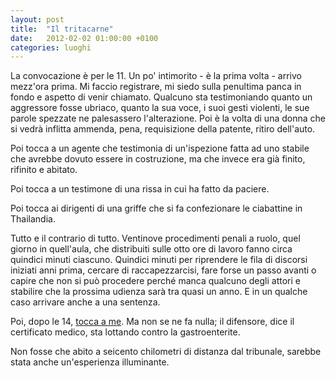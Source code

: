 ```yaml
---
layout: post
title:  "Il tritacarne"
date:   2012-02-02 01:00:00 +0100
categories: luoghi
---
```

La convocazione è per le 11. Un po' intimorito - è la prima volta - arrivo mezz'ora prima. Mi faccio registrare, mi siedo sulla penultima panca in fondo e aspetto di venir chiamato. Qualcuno sta testimoniando quanto un aggressore fosse ubriaco, quanto la sua voce, i suoi gesti violenti, le sue parole spezzate ne palesassero l'alterazione.
Poi è la volta di una donna che si vedrà inflitta ammenda, pena, requisizione della patente, ritiro dell'auto.

Poi tocca a un agente che testimonia di un'ispezione fatta ad uno stabile che avrebbe dovuto essere in costruzione, ma che invece era già finito, rifinito e abitato.

Poi tocca a un testimone di una rissa in cui ha fatto da paciere.

Poi tocca ai dirigenti di una griffe che si fa confezionare le ciabattine in Thailandia.

Tutto e il contrario di tutto. Ventinove procedimenti penali a ruolo, quel giorno in quell'aula, che distribuiti sulle otto ore di lavoro fanno circa quindici minuti ciascuno. Quindici minuti per riprendere le fila di discorsi iniziati anni prima, cercare di raccapezzarcisi, fare forse un passo avanti o capire che non si può procedere perché manca qualcuno degli attori e stabilire che la prossima udienza sarà tra quasi un anno. E in un qualche caso arrivare anche a una sentenza.

Poi, dopo le 14, [tocca a me](/luoghi/2009/12/08/i-tedeschi-sanno-il-fatto-loro.html). Ma non se ne fa nulla; il difensore, dice il certificato medico, sta lottando contro la gastroenterite.

Non fosse che abito a seicento chilometri di distanza dal tribunale, sarebbe stata anche un'esperienza illuminante.